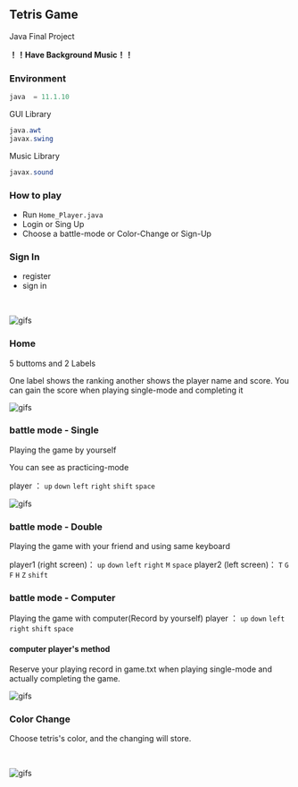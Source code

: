 ## Tetris Game

Java Final Project

**！！Have Background Music！！**

### Environment
```java
java  = 11.1.10
```
GUI Library
```java
java.awt
javax.swing
```
Music Library
```java
javax.sound
```
### How to play
- Run `Home_Player.java`
- Login or Sing Up
- Choose a battle-mode or  Color-Change or Sign-Up
### Sign In
- register
- sign in
<br/>

![gifs](https://github.com/OuTingYun/Tetris-Game/blob/master/README/Login.gif)


### Home
5 buttoms and 2 Labels

One label shows the ranking another shows the player name and score.
You can gain the score when playing single-mode and completing it
<br/>

![gifs](https://github.com/OuTingYun/Tetris-Game/blob/master/README/Home.gif)


### battle mode - Single
Playing the game by yourself

You can see as practicing-mode

player ： `up` `down` `left` `right` `shift` `space`
<br/>

![gifs](https://github.com/OuTingYun/Tetris-Game/blob/master/README/Single.gif)


### battle mode - Double
Playing the game with your friend and using same keyboard

player1 (right screen)： `up` `down` `left` `right` `M` `space`
player2 (left  screen)： `T` `G` `F` `H` `Z` `shift`

### battle mode - Computer
Playing the game with computer(Record by yourself)
player ： `up` `down` `left` `right` `shift` `space`

#### computer player's method
Reserve your playing record in game.txt when playing single-mode and actually completing the game.
<br/>

![gifs](https://github.com/OuTingYun/Tetris-Game/blob/master/README/Computer.gif)

### Color Change
Choose tetris's color, and the changing will store.

<br/>

![gifs](https://github.com/OuTingYun/Tetris-Game/blob/master/README/Color.gif)
